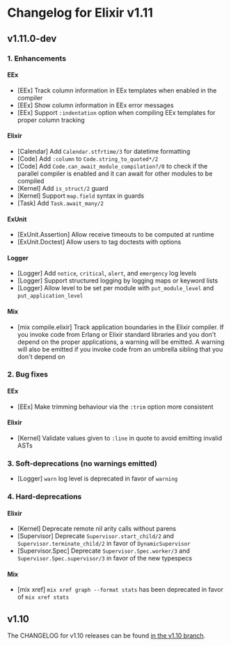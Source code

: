 # Changelog for Elixir v1.11

## v1.11.0-dev

### 1. Enhancements

#### EEx

  * [EEx] Track column information in EEx templates when enabled in the compiler
  * [EEx] Show column information in EEx error messages
  * [EEx] Support `:indentation` option when compiling EEx templates for proper column tracking

#### Elixir

  * [Calendar] Add `Calendar.stfrtime/3` for datetime formatting
  * [Code] Add `:column` to `Code.string_to_quoted*/2`
  * [Code] Add `Code.can_await_module_compilation?/0` to check if the parallel compiler is enabled and it can await for other modules to be compiled
  * [Kernel] Add `is_struct/2` guard
  * [Kernel] Support `map.field` syntax in guards
  * [Task] Add `Task.await_many/2`

#### ExUnit

  * [ExUnit.Assertion] Allow receive timeouts to be computed at runtime
  * [ExUnit.Doctest] Allow users to tag doctests with options

#### Logger

  * [Logger] Add `notice`, `critical`, `alert`, and `emergency` log levels
  * [Logger] Support structured logging by logging maps or keyword lists
  * [Logger] Allow level to be set per module with `put_module_level` and `put_application_level`

#### Mix

  * [mix compile.elixir] Track application boundaries in the Elixir compiler. If you invoke code from Erlang or Elixir standard libraries and you don't depend on the proper applications, a warning will be emitted. A warning will also be emitted if you invoke code from an umbrella sibling that you don't depend on

### 2. Bug fixes

#### EEx

  * [EEx] Make trimming behaviour via the `:trim` option more consistent

#### Elixir

  * [Kernel] Validate values given to `:line` in quote to avoid emitting invalid ASTs

### 3. Soft-deprecations (no warnings emitted)

  * [Logger] `warn` log level is deprecated in favor of `warning`

### 4. Hard-deprecations

#### Elixir

  * [Kernel] Deprecate remote nil arity calls without parens
  * [Supervisor] Deprecate `Supervisor.start_child/2` and `Supervisor.terminate_child/2` in favor of `DynamicSupervisor`
  * [Supervisor.Spec] Deprecate `Supervisor.Spec.worker/3` and `Supervisor.Spec.supervisor/3` in favor of the new typespecs

#### Mix

  * [mix xref] `mix xref graph --format stats` has been deprecated in favor of `mix xref stats`

## v1.10

The CHANGELOG for v1.10 releases can be found [in the v1.10 branch](https://github.com/elixir-lang/elixir/blob/v1.10/CHANGELOG.md).
